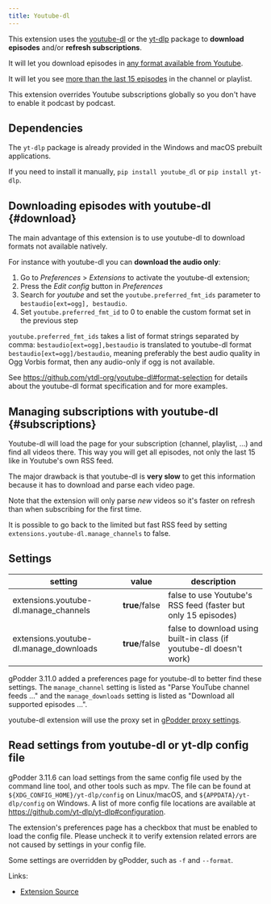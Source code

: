 ```yaml
---
title: Youtube-dl
---
```


This extension uses the [youtube-dl](http://ytdl-org.github.io/youtube-dl/) or the
[yt-dlp](https://github.com/yt-dlp/yt-dlp) package to **download episodes** and/or
**refresh subscriptions**.

It will let you download episodes in [any format available from Youtube](#download).

It will let you see [more than the last 15 episodes](#subscriptions) in the channel or playlist.

This extension overrides Youtube subscriptions globally so you don't have to enable it podcast by podcast.


## Dependencies

The `yt-dlp` package is already provided in the Windows and macOS prebuilt applications.

If you need to install it manually, `pip install youtube_dl` or `pip install yt-dlp`.


## Downloading episodes with youtube-dl         {#download}

The main advantage of this extension is to use youtube-dl to download formats not available natively.

For instance with youtube-dl you can **download the audio only**:

 1. Go to *Preferences* > *Extensions* to activate the youtube-dl extension;
 2. Press the *Edit config* button in *Preferences*
 3. Search for *youtube* and set the `youtube.preferred_fmt_ids` parameter to `bestaudio[ext=ogg], bestaudio`.
 4. Set `youtube.preferred_fmt_id` to 0 to enable the custom format set in the previous step

`youtube.preferred_fmt_ids` takes a list of format strings separated by comma:
`bestaudio[ext=ogg],bestaudio` is translated to youtube-dl format `bestaudio[ext=ogg]/bestaudio`, meaning preferably
the best audio quality in Ogg Vorbis format, then any audio-only if ogg is not available.

See <https://github.com/ytdl-org/youtube-dl#format-selection> for details
about the youtube-dl format specification and for more examples.


## Managing subscriptions with youtube-dl      {#subscriptions}

Youtube-dl will load the page for your subscription (channel, playlist, ...) and find all
videos there. This way you will get all episodes, not only the last 15 like in Youtube's own
RSS feed.

The major drawback is that youtube-dl is **very slow** to get this information because
it has to download and parse each video page.

Note that the extension will only parse *new* videos so it's faster on refresh than when subscribing
for the first time.

It is possible to go back to the limited but fast RSS feed by setting `extensions.youtube-dl.manage_channels`
to false.

## Settings

| setting                                   | value          | description                                                                   |
|-------------------------------------------|----------------|-------------------------------------------------------------------------------|
| extensions.youtube-dl.manage_channels     | **true**/false | false to use Youtube's RSS feed (faster but only 15 episodes)                 |
| extensions.youtube-dl.manage_downloads    | **true**/false | false to download using built-in class (if youtube-dl doesn't work)           |

gPodder 3.11.0 added a preferences page for youtube-dl to better find these settings.
The `manage_channel` setting is listed as "Parse YouTube channel feeds ..."
and the `manage_downloads` setting is listed as "Download all supported episodes ...".

youtube-dl extension will use the proxy set in [gPodder proxy settings](../user-manual.md#using-a-http-or-socks-proxy-server).

## Read settings from youtube-dl or yt-dlp config file

gPodder 3.11.6 can load settings from the same config file used by the command line tool, and other tools such as mpv.
The file can be found at `${XDG_CONFIG_HOME}/yt-dlp/config` on Linux/macOS, and `${APPDATA}/yt-dlp/config` on Windows.
A list of more config file locations are available at https://github.com/yt-dlp/yt-dlp#configuration.

The extension's preferences page has a checkbox that must be enabled to load the config file.
Please uncheck it to verify extension related errors are not caused by settings in your config file.

Some settings are overridden by gPodder, such as `-f` and `--format`.

Links:

- [Extension Source](https://github.com/gpodder/gpodder/blob/master/share/gpodder/extensions/youtube-dl.py)
